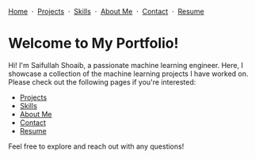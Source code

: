 [Home](README.md) &nbsp;·&nbsp; [Projects](projects.md) &nbsp;·&nbsp; [Skills](skills.md) &nbsp;·&nbsp; [About Me](about-me.md) &nbsp;·&nbsp; [Contact](contact.md) &nbsp;·&nbsp; [Resume](resume.md)

# Welcome to My Portfolio!

Hi! I'm Saifullah Shoaib, a passionate machine learning engineer. Here, I showcase a collection of the machine learning projects I have worked on. Please check out the following pages if you're interested:  
- [Projects](projects.md)
- [Skills](skills.md)
- [About Me](about-me.md)
- [Contact](contact.md)
- [Resume](resume.md)



Feel free to explore and reach out with any questions!
